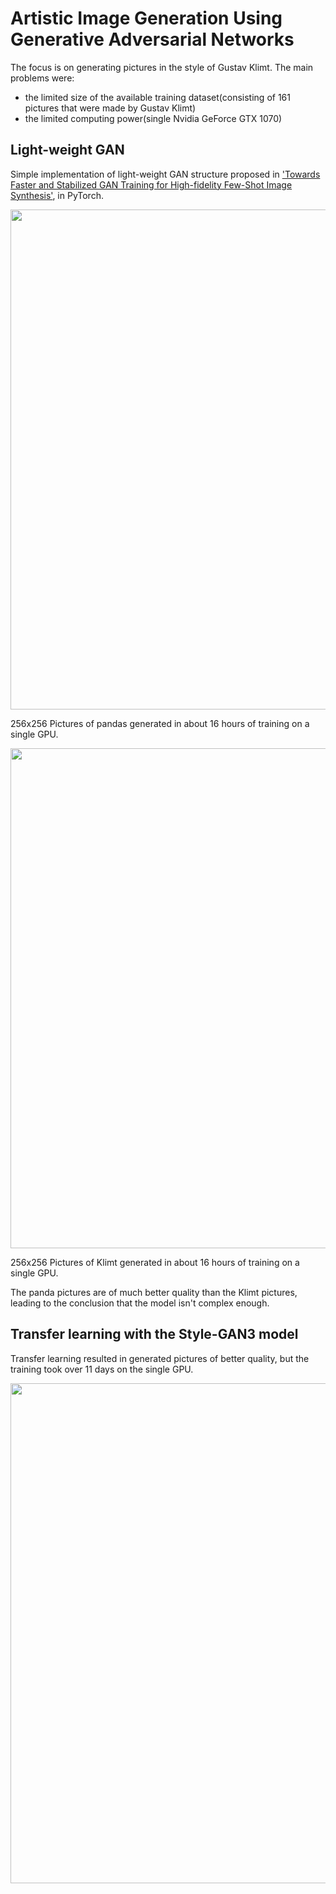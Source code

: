 # Artistic Image Generation Using Generative Adversarial Networks

The focus is on generating pictures in the style of Gustav Klimt. 
The main problems were:
- the limited size of the available training dataset(consisting of 161 pictures that were made by Gustav Klimt)
- the limited computing power(single Nvidia GeForce GTX 1070)

## Light-weight GAN
Simple implementation of light-weight GAN structure proposed in <a href="https://openreview.net/forum?id=1Fqg133qRaI">'Towards Faster and Stabilized GAN Training for High-fidelity Few-Shot Image Synthesis'</a>, in PyTorch. 

<img src="./images/panda_gen_sample256.jpg" width="800px"></img>

256x256 Pictures of pandas generated in about 16 hours of training on a single GPU.


<img src="./images/klimt_gen_sample256.jpg" width="800px"></img>

256x256 Pictures of Klimt generated in about 16 hours of training on a single GPU. 

The panda pictures are of much better quality than the Klimt pictures, leading to the conclusion that the model isn't complex enough.


## Transfer learning with the Style-GAN3 model

Transfer learning resulted in generated pictures of better quality, but the training took over 11 days on the single GPU.

<img src="./images/klimt_gen_sample1024.png" width="800px"></img>